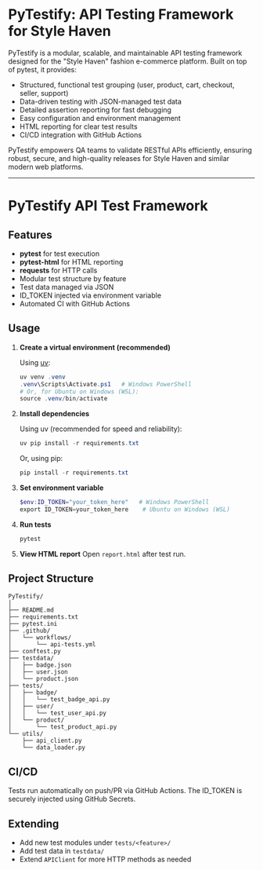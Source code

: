 # PyTestify: API Testing Framework for Style Haven

PyTestify is a modular, scalable, and maintainable API testing framework designed for the "Style Haven" fashion e-commerce platform. Built on top of pytest, it provides:

- Structured, functional test grouping (user, product, cart, checkout, seller, support)
- Data-driven testing with JSON-managed test data
- Detailed assertion reporting for fast debugging
- Easy configuration and environment management
- HTML reporting for clear test results
- CI/CD integration with GitHub Actions

PyTestify empowers QA teams to validate RESTful APIs efficiently, ensuring robust, secure, and high-quality releases for Style Haven and similar modern web platforms.

---

# PyTestify API Test Framework

## Features
- **pytest** for test execution
- **pytest-html** for HTML reporting
- **requests** for HTTP calls
- Modular test structure by feature
- Test data managed via JSON
- ID_TOKEN injected via environment variable
- Automated CI with GitHub Actions

## Usage

1. **Create a virtual environment (recommended)**

   Using [uv](https://github.com/astral-sh/uv):
   ```powershell
   uv venv .venv
   .venv\Scripts\Activate.ps1   # Windows PowerShell
   # Or, for Ubuntu on Windows (WSL):
   source .venv/bin/activate
   ```

2. **Install dependencies**

   Using uv (recommended for speed and reliability):
   ```powershell
   uv pip install -r requirements.txt
   ```
   
   Or, using pip:
   ```powershell
   pip install -r requirements.txt
   ```

3. **Set environment variable**
   ```powershell
   $env:ID_TOKEN="your_token_here"   # Windows PowerShell
   export ID_TOKEN=your_token_here    # Ubuntu on Windows (WSL)
   ```

4. **Run tests**
   ```powershell
   pytest
   ```

5. **View HTML report**
   Open `report.html` after test run.

## Project Structure

```
PyTestify/
│
├── README.md
├── requirements.txt
├── pytest.ini
├── .github/
│   └── workflows/
│       └── api-tests.yml
├── conftest.py
├── testdata/
│   ├── badge.json
│   ├── user.json
│   └── product.json
├── tests/
│   ├── badge/
│   │   └── test_badge_api.py
│   ├── user/
│   │   └── test_user_api.py
│   └── product/
│       └── test_product_api.py
└── utils/
    ├── api_client.py
    └── data_loader.py
```

## CI/CD

Tests run automatically on push/PR via GitHub Actions. The ID_TOKEN is securely injected using GitHub Secrets.

## Extending

- Add new test modules under `tests/<feature>/`
- Add test data in `testdata/`
- Extend `APIClient` for more HTTP methods as needed
